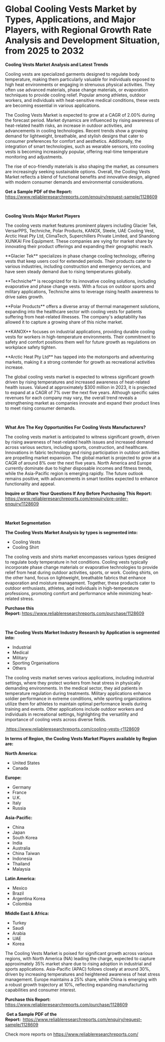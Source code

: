 <p><h1>Global Cooling Vests Market by Types, Applications, and Major Players, with Regional Growth Rate Analysis and Development Situation, from 2025 to 2032</h1></p><p><strong>Cooling Vests Market Analysis and Latest Trends</strong></p>
<p><p>Cooling vests are specialized garments designed to regulate body temperature, making them particularly valuable for individuals exposed to high heat environments or engaging in strenuous physical activities. They often use advanced materials, phase change materials, or evaporation techniques to provide cooling relief. Popular among athletes, outdoor workers, and individuals with heat-sensitive medical conditions, these vests are becoming essential in various applications.</p><p>The Cooling Vests Market is expected to grow at a CAGR of 2.00% during the forecast period. Market dynamics are influenced by rising awareness of heat-related health risks, an increase in outdoor activities, and advancements in cooling technologies. Recent trends show a growing demand for lightweight, breathable, and stylish designs that cater to consumer preferences for comfort and aesthetics. Additionally, the integration of smart technologies, such as wearable sensors, into cooling vests is becoming increasingly popular, offering real-time temperature monitoring and adjustments.</p><p>The rise of eco-friendly materials is also shaping the market, as consumers are increasingly seeking sustainable options. Overall, the Cooling Vests Market reflects a blend of functional benefits and innovative design, aligned with modern consumer demands and environmental considerations.</p></p>
<p><strong>Get a Sample PDF of the Report:&nbsp;</strong> <a href="https://www.reliableresearchreports.com/enquiry/request-sample/1128609?utm_campaign=3084&utm_medium=2&utm_source=Github&utm_content=ia&utm_term=04042025&utm_id=cooling-vests">https://www.reliableresearchreports.com/enquiry/request-sample/1128609</a></p>
<p>&nbsp;</p>
<p><strong>Cooling Vests Major Market Players</strong></p>
<p><p>The cooling vests market features prominent players including Glacier Tek, VersarPPS, Techniche, Polar Products, KANOX, Steele, UAE Cooling Vest, Arctic Heat Pty Ltd, ClimaTech, Superchillers Private Limited, and Shandong XUNKAI Fire Equipment. These companies are vying for market share by innovating their product offerings and expanding their geographic reach.</p><p>**Glacier Tek** specializes in phase change cooling technology, offering vests that keep users cool for extended periods. Their products cater to various industries, including construction and emergency services, and have seen steady demand due to rising temperatures globally.</p><p>**Techniche** is recognized for its innovative cooling solutions, including evaporative and phase change vests. With a focus on outdoor sports and military applications, Techniche aims to leverage rising health awareness to drive sales growth. </p><p>**Polar Products** offers a diverse array of thermal management solutions, expanding into the healthcare sector with cooling vests for patients suffering from heat-related illnesses. The company's adaptability has allowed it to capture a growing share of this niche market.</p><p>**KANOX** focuses on industrial applications, providing durable cooling vests for workers in high-temperature environments. Their commitment to safety and comfort positions them well for future growth as regulations on workplace safety tighten.</p><p>**Arctic Heat Pty Ltd** has tapped into the motorsports and adventuring markets, making it a strong contender for growth as recreational activities increase. </p><p>The global cooling vests market is expected to witness significant growth driven by rising temperatures and increased awareness of heat-related health issues. Valued at approximately $300 million in 2023, it is projected to expand at a CAGR of 7% over the next five years. Although specific sales revenues for each company may vary, the overall trend reveals a strengthening market as companies innovate and expand their product lines to meet rising consumer demands.</p></p>
<p>&nbsp;</p>
<p><strong>What Are The Key Opportunities For Cooling Vests Manufacturers?</strong></p>
<p><p>The cooling vests market is anticipated to witness significant growth, driven by rising awareness of heat-related health issues and increased demand across various sectors, including sports, construction, and healthcare. Innovations in fabric technology and rising participation in outdoor activities are propelling market expansion. The global market is projected to grow at a CAGR of around 8% over the next five years. North America and Europe currently dominate due to higher disposable incomes and fitness trends, while the Asia-Pacific region is emerging rapidly. The future outlook remains positive, with advancements in smart textiles expected to enhance functionality and appeal.</p></p>
<p><strong>Inquire or Share Your Questions If Any Before Purchasing This Report:</strong> <a href="https://www.reliableresearchreports.com/enquiry/pre-order-enquiry/1128609?utm_campaign=3084&utm_medium=2&utm_source=Github&utm_content=ia&utm_term=04042025&utm_id=cooling-vests">https://www.reliableresearchreports.com/enquiry/pre-order-enquiry/1128609</a></p>
<p>&nbsp;</p>
<p><strong>Market Segmentation</strong></p>
<p><strong>The Cooling Vests Market Analysis by types is segmented into:</strong></p>
<p><ul><li>Cooling Vests</li><li>Cooling Shirt</li></ul></p>
<p><p>The cooling vests and shirts market encompasses various types designed to regulate body temperature in hot conditions. Cooling vests typically incorporate phase change materials or evaporative technologies to provide relief from heat during outdoor activities, sports, or work. Cooling shirts, on the other hand, focus on lightweight, breathable fabrics that enhance evaporation and moisture management. Together, these products cater to outdoor enthusiasts, athletes, and individuals in high-temperature professions, promoting comfort and performance while minimizing heat-related stress.</p></p>
<p><strong>Purchase this Report:&nbsp;</strong><a href="https://www.reliableresearchreports.com/purchase/1128609?utm_campaign=3084&utm_medium=2&utm_source=Github&utm_content=ia&utm_term=04042025&utm_id=cooling-vests">https://www.reliableresearchreports.com/purchase/1128609</a></p>
<p>&nbsp;</p>
<p><strong>The Cooling Vests Market Industry Research by Application is segmented into:</strong></p>
<p><ul><li>Industrial</li><li>Medical</li><li>Military</li><li>Sporting Organisations</li><li>Others</li></ul></p>
<p><p>The cooling vests market serves various applications, including industrial settings, where they protect workers from heat stress in physically demanding environments. In the medical sector, they aid patients in temperature regulation during treatments. Military applications enhance soldier performance in extreme conditions, while sporting organizations utilize them for athletes to maintain optimal performance levels during training and events. Other applications include outdoor workers and individuals in recreational settings, highlighting the versatility and importance of cooling vests across diverse fields.</p></p>
<p><a href="https://www.reliableresearchreports.com/cooling-vests-r1128609?utm_campaign=3084&utm_medium=2&utm_source=Github&utm_content=ia&utm_term=04042025&utm_id=cooling-vests">&nbsp;https://www.reliableresearchreports.com/cooling-vests-r1128609</a></p>
<p><strong>In terms of Region, the Cooling Vests Market Players available by Region are:</strong></p>
<p>
    <p> <strong> North America: </strong>
        <ul>
            <li>United States</li>
            <li>Canada</li>
        </ul>
        </p> 
    <p> <strong> Europe: </strong>
        <ul>
            <li>Germany</li>
            <li>France</li>
            <li>U.K.</li>
            <li>Italy</li>
            <li>Russia</li>
        </ul>
        </p> 
    <p> <strong> Asia-Pacific: </strong>
        <ul>
            <li>China</li>
            <li>Japan</li>
            <li>South Korea</li>
            <li>India</li>
            <li>Australia</li>
            <li>China Taiwan</li>
            <li>Indonesia</li>
            <li>Thailand</li>
            <li>Malaysia</li>
        </ul>
        </p> 
    <p> <strong> Latin America: </strong>
        <ul>
            <li>Mexico</li>
            <li>Brazil</li>
            <li>Argentina Korea</li>
            <li>Colombia</li>
        </ul>
        </p> 
    <p> <strong> Middle East & Africa: </strong>
        <ul>
            <li>Turkey</li>
            <li>Saudi</li>
            <li>Arabia</li>
            <li>UAE</li>
            <li>Korea</li>
        </ul>
    </p>
    </p>
<p><p>The Cooling Vests Market is poised for significant growth across various regions, with North America (NA) leading the charge, expected to capture approximately 35% market share due to rising adoption in industrial and sports applications. Asia-Pacific (APAC) follows closely at around 30%, driven by increasing temperatures and heightened awareness of heat stress management. Europe maintains a 25% share, while China is emerging with a robust growth trajectory at 10%, reflecting expanding manufacturing capabilities and consumer interest.</p></p>
<p><strong>Purchase this Report: </strong><a href="https://www.reliableresearchreports.com/purchase/1128609?utm_campaign=3084&utm_medium=2&utm_source=Github&utm_content=ia&utm_term=04042025&utm_id=cooling-vests">https://www.reliableresearchreports.com/purchase/1128609</a></p>
<p>&nbsp;<strong>Get a Sample PDF of the Report:&nbsp;&nbsp;</strong><a href="https://www.reliableresearchreports.com/enquiry/request-sample/1128609?utm_campaign=3084&utm_medium=2&utm_source=Github&utm_content=ia&utm_term=04042025&utm_id=cooling-vests">https://www.reliableresearchreports.com/enquiry/request-sample/1128609</a></p>
<p><strong></strong></p>
<p>Check more reports on <a href="https://www.reliableresearchreports.com/?utm_campaign=3084&utm_medium=2&utm_source=Github&utm_content=ia&utm_term=04042025&utm_id=cooling-vests">https://www.reliableresearchreports.com/</a></p>